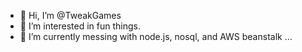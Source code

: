 - 👋 Hi, I’m @TweakGames
- 👀 I’m interested in fun things.
- 🌱 I’m currently messing with node.js, nosql, and AWS beanstalk ...

<!---
TweakGames/TweakGames is a ✨ special ✨ repository because its `README.md` (this file) appears on your GitHub profile.
You can click the Preview link to take a look at your changes.
--->
